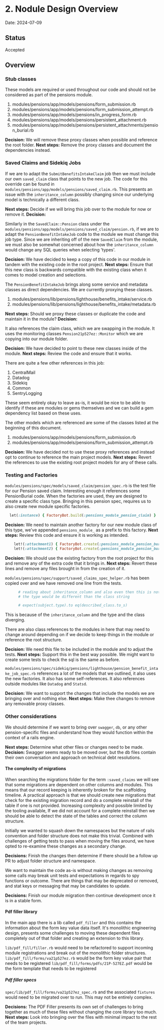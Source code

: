 # 2. Nodule Design Overview

Date: 2024-07-09

## Status

Accepted

## Overview

### Stub classes

These models are required or used throughout our code and should not be considered as part of the pensions module.

1. modules/pensions/app/models/pensions/form_submission.rb
1. modules/pensions/app/models/pensions/form_submission_attempt.rb
1. modules/pensions/app/models/pensions/in_progress_form.rb
1. modules/pensions/app/models/pensions/persistent_attachment.rb
1. modules/pensions/app/models/pensions/persistent_attachments/pension_burial.rb

**Decision:** We will remove these proxy classes when possible and reference the root folder.
**Next steps:** Remove the proxy classes and document the dependencies instead.

### Saved Claims and Sidekiq Jobs

If we are to adapt the `SubmitBenefitsIntakeClaim` job then we must include our own `saved_claim` class that points to the new job. The code for this override can be found in `modules/pensions/app/models/pensions/saved_claim.rb`. This presents an issue with the `inheritance_column` possibly changing since our underlying model is technically a different class.

**Next steps:** Decide if we will bring this job over to the module for now or remove it.
**Decision:**

Similarly in the `SavedClaim::Pension` class under the `modules/pensions/app/models/pensions/saved_claim/pension.rb`, if we are to adapt the `PensionBenefitIntakeJob` code to the module we must change this job type. Since we are inheriting off of the new `SavedClaim` from the module, we must also be somewhat concerned about how the `inheritance_column` would change any SQL queries when selecting 'types'.

**Decision:** We have decided to keep a copy of this code in our module in tandem with the existing code in the root project.
**Next steps:** Ensure that this new class is backwards compatible with the existing class when it comes to model creation and selections.

The `PensionBenefitIntakeJob` brings along some service and metadata classes as direct dependencies. We are currently proxying these classes.

1. modules/pensions/lib/pensions/lighthouse/benefits_intake/service.rb
1. modules/pensions/lib/pensions/lighthouse/benefits_intake/metadata.rb

**Next steps:** Should we proxy these classes or duplicate the code and maintain it in the module?
**Decision:**

It also references the claim class, which we are swapping in the module. It uses the monitoring classes `Pension21p527ez::Monitor` which we are copying into our module folder.

**Decision:** We have decided to point to these new classes inside of the module.
**Next steps:** Review the code and ensure that it works.

There are quite a few other references in this job:

1. CentralMail
1. Datadog
1. Sidekiq
1. Common
1. SentryLogging

These seem entirely okay to leave as-is, it would be nice to be able to identify if these are modules or gems themselves and we can build a gem dependency list based on these uses.

The other models which are referenced are some of the classes listed at the beginning of this document.

1. modules/pensions/app/models/pensions/form_submission.rb
1. modules/pensions/app/models/pensions/form_submission_attempt.rb

**Decision:** We have decided not to use these proxy references and instead opt to continue to reference the main project models.
**Next steps:** Revert the references to use the existing root project models for any of these calls.

### Testing and Factories

`modules/pensions/spec/models/saved_claim/pension_spec.rb` is the test file for our Pension saved claim. Interesting enough it references some PensionBurial code. When the factories are used, they are designed to create a specific class type. Bringing in this pension spec, requires us to also create new module specific factories.

```rb
  let(:instance) { FactoryBot.build(:pensions_module_pension_claim) }
```
**Decision:** We need to maintain another factory for our new module class of this type, we've appended `pensions_module_` as a prefix to this factory.
**Next steps:** Review this code and ensure it is working as intended.

```rb
    let!(:attachment1) { FactoryBot.create(:pensions_module_pension_burial) }
    let!(:attachment2) { FactoryBot.create(:pensions_module_pension_burial) }
```

**Decision:** We should use the existing factory from the root project for this and remove any of the extra code that it brings in.
**Next steps:** Revert these lines and remove any files brought in from the creation of it.

`modules/pensions/spec/support/saved_claims_spec_helper.rb` has been copied over and we have removed one line from the tests.
```rb
      # reading about inheritance_column and also even then this is not a great test because
      # the type would be different than the class string

      # expect(subject.type).to eq(described_class.to_s)
```
This is because of the `inheritance_column` and the type and the class diverging.

There are also class references to the modules in here that may need to change around depending on if we decide to keep things in the module or reference the root structure.

**Decision:** We need this file to be included in the module and to adjust the tests.
**Next steps:** Support this in the best way possible. We might want to create some tests to check the sql is the same as before.

`modules/pensions/spec/sidekiq/pensions/lighthouse/pension_benefit_intake_job_spec.rb` references a lot of the models that we outlined, it also uses the new factories. It also has some self-references. It also references outside modules like `Datadog` and `Statsd`.

**Decision:** We want to support the changes that include the models we are bringing over and nothing else.
**Next steps:** Make thee changes to remove any removable proxy classes.

### Other considerations

We should determine if we want to bring over `swagger`, `db`, or any other pension-specific files and understand how they would function within the context of a rails engine.

**Next steps:** Determine what other files or changes need to be made.
**Decision:** Swagger seems ready to be moved over, but the db files contain their own conversation and approach on technical debt resolutions.

#### The complexity of migrations

When searching the migrations folder for the term `:saved_claims` we will see that some migrations are dependent on other columns and modules. This means that our record keeping is inherently broken for the scaffolding timeline. A practical approach is that we should create new migrations that check for the existing migration record and do a complete reinstall of the table if one is not provided. Increasing complexity and possible limited by the tooling available, If we did not account for a complete reinstall then we should be able to detect the state of the tables and correct the column structure.

Initially we wanted to squash down the namespaces but the nature of rails convention and folder structure does not make this trivial. Combined with challenges of getting tests to pass when moving the files around, we have opted to re-examine these changes as a secondary change.

**Decisions:** Finish the changes then determine if there should be a follow up PR to adjust folder structure and namespace.

We want to maintain the code as-is without making changes as removing some calls may break unit tests and expectations in regards to spy functions or outcome. There are things that may be deprecated or removed, and stat keys or messaging that may be candidates to update.

**Decisions:** Finish our module migration then continue development once it is in a stable form.


#### Pdf filler library

In the main app there is a lib called `pdf_filler` and this contains the information about the form key value data itself. It's monolithic engineering design, presents some challenges to moving these dependent files completely out of that folder and creating an extension to this library.

`lib/pdf_fill/filler.rb` would need to be refactored to support incoming module registrations and break out of the monolithic folder structures.
`lib/pdf_fill/forms/va21p527ez.rb` would be the form key value pair that needs to be registered
`lib/pdf_fill/forms/pdfs/21P-527EZ.pdf` would be the form template that needs to be registered

##### Pdf filler specs

`spec/lib/pdf_fill/forms/va21p527ez_spec.rb` and the associated `fixtures` would need to be migrated over to run. This may not be entirely complex.

**Decisions:** The PDF Filler presents its own set of challenges to bring together as much of these files without changing the core library too much.
**Next steps:** Look into bringing over the files with minimal impact to the rest of the team projects.
